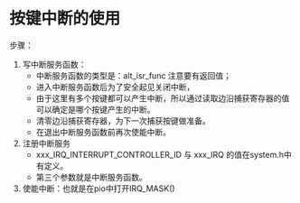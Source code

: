 #  按键中断的使用

步骤：

1. 写中断服务函数：
   - 中断服务函数的类型是：alt_isr_func 注意要有返回值；
   - 进入中断服务函数后为了安全起见关闭中断，
   - 由于这里有多个按键都可以产生中断，所以通过读取边沿捕获寄存器的值可以确定是哪个按键产生的中断。
   - 清零边沿捕获寄存器，为下一次捕获按键做准备。
   - 在退出中断服务函数前再次使能中断。
2. 注册中断服务
   - xxx_IRQ_INTERRUPT_CONTROLLER_ID 与 xxx_IRQ 的值在system.h中有定义。
   - 第三个参数就是中断服务函数。
3. 使能中断：也就是在pio中打开IRQ_MASK()

